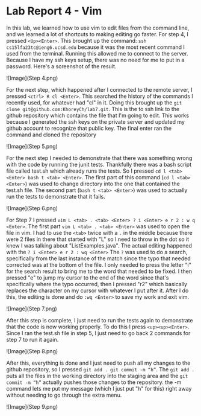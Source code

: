 # Lab Report 4 - Vim

In this lab, we learned how to use vim to edit files from the command line, and we learned a lot of shortcuts to making editing go faster. For step 4, I pressed `<Up><Enter>`. This brought up the command: 
`ssh cs15lfa23tc@ieng6.ucsd.edu` because it was the most recent command I used from the terminal. Running this allowed me to connect to the server. Because I have my ssh keys setup, there was no need for me to put in
a password. Here's a screenshot of the result.

![Image](Step 4.png)

For the next step, which happened after I connected to the remote server, I pressed `<ctrl> R cl <Enter>`. This searched the history of the commands I recently used, for whatever had "cl" in it. Doing this brought up
the `git clone git@github.com:KhoreyCh/lab7.git`. This is the to ssh link to the github repository which contains the file that I'm going to edit. This works because I generated the ssh keys on the private server and updated my github account to recognize that public key. The final enter ran the command and cloned the repository

![Image](Step 5.png)

For the next step I needed to demonstrate that there was something wrong with the code by running the junit tests. Thankfully there was a bash script file called test.sh which already runs the tests. So I pressed
`cd l <tab> <Enter> bash t <tab> <Enter>`.  The first part of this command (`cd l <tab> <Enter>`) was used to change directory into the one that contained the test.sh file. The second part (`bash t <tab> <Enter>`)
was used to actually run the tests to demonstrate that it fails.

![Image](Step 6.png)

For Step 7 I pressed `vim L <tab> . <tab> <Enter> ? i <Enter> e r 2 : w q <Enter>`. The first part `vim L <tab> . <tab> <Enter>` was used to open the file in vim. I had to use the `<tab>` twice with a `.` in the
middle because there were 2 files in there that started with "L" so I need to throw in the dot so it knew I was talking about "ListExamples.java". The actual editing happened with the `? i <Enter> e r 2 : wq <Enter>`
The `?` was used to do a search, specifically from the last instance of the match since the typo that needed corrected was at the bottom of the file. I only needed to press the letter "i" for the search result to
bring me to the word that needed to be fixed. I then pressed "e" to jump my cursor to the end of the word since that's specifically where the typo occurred, then I pressed "r2" which basically replaces the character
on my cursor with whatever I put after it. After I do this, the editing is done and do `:wq <Enter>` to save my work and exit vim. 

![Image](Step 7.png)

After this step is complete, I just need to run the tests again to demonstrate that the code is now working properly. To do this I press `<up><up><Enter>`. Since I ran the test.sh file in step 5, I just need to go 
back 2 commands for step 7 to run it again.

![Image](Step 8.png)

After this, everything is done and I just need to push all my changes to the github repository, so I pressed `git add . git commit -m “h”`. The `git add .` puts all the files in the working directory into the 
staging area and the `git commit -m “h”` actually pushes those changes to the repository. the -m command lets me put my message (which I just put "h" for this) right away without needing to go through the extra
menu.

![Image](Step 9.png)
